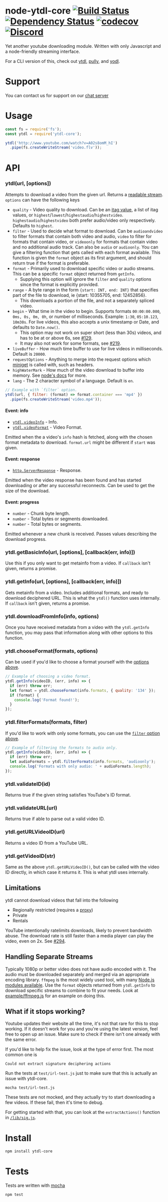 # node-ytdl-core [![Build Status](https://secure.travis-ci.org/fent/node-ytdl-core.svg)](http://travis-ci.org/fent/node-ytdl-core) [![Dependency Status](https://david-dm.org/fent/node-ytdl-core.svg)](https://david-dm.org/fent/node-ytdl-core) [![codecov](https://codecov.io/gh/fent/node-ytdl-core/branch/master/graph/badge.svg)](https://codecov.io/gh/fent/node-ytdl-core) [![Discord](https://img.shields.io/discord/484464227067887645.svg)](https://discord.gg/V3vSCs7)

Yet another youtube downloading module. Written with only Javascript and a node-friendly streaming interface.

For a CLI version of this, check out [ytdl](https://github.com/fent/node-ytdl), [pully](https://github.com/JimmyBoh/pully), and [yodl](https://github.com/Luxray5474/yodl).

# Support
You can contact us for support on our [chat server](https://discord.gg/V3vSCs7)

# Usage

```js
const fs = require('fs');
const ytdl = require('ytdl-core');

ytdl('http://www.youtube.com/watch?v=A02s8omM_hI')
  .pipe(fs.createWriteStream('video.flv'));
```


# API
### ytdl(url, [options])

Attempts to download a video from the given url. Returns a [readable stream](https://nodejs.org/api/stream.html#stream_class_stream_readable). `options` can have the following keys

* `quality` - Video quality to download. Can be an [itag value](http://en.wikipedia.org/wiki/YouTube#Quality_and_formats), a list of itag values, or `highest`/`lowest`/`highestaudio`/`highestvideo`. `highestaudio`/`highestvideo` both prefer audio/video only respectively. Defaults to `highest`.
* `filter` - Used to decide what format to download. Can be `audioandvideo` to filter formats that contain both video and audio, `video` to filter for formats that contain video, or `videoonly` for formats that contain video and no additional audio track. Can also be `audio` or `audioonly`. You can give a filtering function that gets called with each format available. This function is given the `format` object as its first argument, and should return true if the format is preferable.
* `format` - Primarily used to download specific video or audio streams. This can be a specific `format` object returned from `getInfo`.
  * Supplying this option will ignore the `filter` and `quality` options since the format is explicitly provided.
* `range` - A byte range in the form `{start: INT, end: INT}` that specifies part of the file to download, ie {start: 10355705, end: 12452856}.
  * This downloads a portion of the file, and not a separately spliced video.
* `begin` - What time in the video to begin. Supports formats `00:00:00.000`, `0ms, 0s, 0m, 0h`, or number of milliseconds. Example: `1:30`, `05:10.123`, `10m30s`. For live videos, this also accepts a unix timestamp or Date, and defaults to `Date.now()`.
  * This option may not work on super short (less than 30s) videos, and has to be at or above 6s, see [#129](https://github.com/fent/node-ytdl-core/issues/129).
  * It may also not work for some formats, see [#219](https://github.com/fent/node-ytdl-core/issues/219).
* `liveBuffer` - How much time buffer to use for live videos in milliseconds. Default is `20000`.
* `requestOptions` - Anything to merge into the request options which [miniget](https://github.com/fent/node-miniget) is called with, such as headers.
* `highWaterMark` - How much of the video download to buffer into memory. See [node's docs](https://nodejs.org/api/stream.html#stream_constructor_new_stream_writable_options) for more.
* `lang` - The 2 character symbol of a language. Default is `en`.

```js
// Example with `filter` option.
ytdl(url, { filter: (format) => format.container === 'mp4' })
  .pipe(fs.createWriteStream('video.mp4'));
```

#### Event: info
* [`ytdl.videoInfo`](example/info.json) - Info.
* [`ytdl.videoFormat`](typings/index.d.ts#L22) - Video Format.

Emitted when the a video's `info` hash is fetched, along with the chosen format metadata to download. `format.url` might be different if `start` was given.

#### Event: response
* [`http.ServerResponse`](https://nodejs.org/api/http.html#http_class_http_serverresponse) - Response.

Emitted when the video response has been found and has started downloading or after any successful reconnects. Can be used to get the size of the download.

#### Event: progress
* `number` - Chunk byte length.
* `number` - Total bytes or segments downloaded.
* `number` - Total bytes or segments.

Emitted whenever a new chunk is received. Passes values describing the download progress.

### ytdl.getBasicInfo(url, [options], [callback(err, info)])

Use this if you only want to get metainfo from a video. If `callback` isn't given, returns a promise.

### ytdl.getInfo(url, [options], [callback(err, info)])

Gets metainfo from a video. Includes additional formats, and ready to download deciphered URL. This is what the `ytdl()` function uses internally. If `callback` isn't given, returns a promise.

### ytdl.downloadFromInfo(info, options)

Once you have received metadata from a video with the `ytdl.getInfo` function, you may pass that information along with other options to this function.

### ytdl.chooseFormat(formats, options)

Can be used if you'd like to choose a format yourself with the [options above](#ytdlurl-options).

```js
// Example of choosing a video format.
ytdl.getInfo(videoID, (err, info) => {
  if (err) throw err;
  let format = ytdl.chooseFormat(info.formats, { quality: '134' });
  if (format) {
    console.log('Format found!');
  }
});
```

### ytdl.filterFormats(formats, filter)

If you'd like to work with only some formats, you can use the [`filter` option above](#ytdlurl-options).

```js
// Example of filtering the formats to audio only.
ytdl.getInfo(videoID, (err, info) => {
  if (err) throw err;
  let audioFormats = ytdl.filterFormats(info.formats, 'audioonly');
  console.log('Formats with only audio: ' + audioFormats.length);
});
```

### ytdl.validateID(id)

Returns true if the given string satisfies YouTube's ID format.

### ytdl.validateURL(url)

Returns true if able to parse out a valid video ID.

### ytdl.getURLVideoID(url)

Returns a video ID from a YouTube URL.

### ytdl.getVideoID(str)

Same as the above `ytdl.getURLVideoID()`, but can be called with the video ID directly, in which case it returns it. This is what ytdl uses internally.

## Limitations

ytdl cannot download videos that fall into the following
* Regionally restricted (requires a [proxy](example/proxy.js))
* Private
* Rentals

YouTube intentionally ratelimits downloads, likely to prevent bandwidth abuse. The download rate is still faster than a media player can play the video, even on 2x. See [#294](https://github.com/fent/node-ytdl-core/issues/294).

## Handling Separate Streams

Typically 1080p or better video does not have audio encoded with it. The audio must be downloaded separately and merged via an appropriate encoding library. `ffmpeg` is the most widely used tool, with many [Node.js modules available](https://www.npmjs.com/search?q=ffmpeg). Use the `format` objects returned from `ytdl.getInfo` to download specific streams to combine to fit your needs. Look at [example/ffmpeg.js](example/ffmpeg.js) for an example on doing this.

## What if it stops working?

Youtube updates their website all the time, it's not that rare for this to stop working. If it doesn't work for you and you're using the latest version, feel free to open up an issue. Make sure to check if there isn't one already with the same error.

If you'd like to help fix the issue, look at the type of error first. The most common one is

    Could not extract signature deciphering actions

Run the tests at `test/irl-test.js` just to make sure that this is actually an issue with ytdl-core.

    mocha test/irl-test.js

These tests are not mocked, and they actually try to start downloading a few videos. If these fail, then it's time to debug.

For getting started with that, you can look at the `extractActions()` function in [`/lib/sig.js`](https://github.com/fent/node-ytdl-core/blob/master/lib/sig.js).


# Install

```bash
npm install ytdl-core
```

# Tests
Tests are written with [mocha](https://mochajs.org)

```bash
npm test
```
